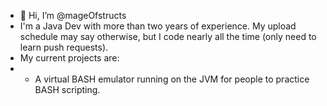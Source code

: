 - 👋 Hi, I’m @mageOfstructs
- I'm a Java Dev with more than two years of experience. My upload schedule may say otherwise, but I code nearly all the time (only need to learn push requests).
- My current projects are: 
-   - A virtual BASH emulator running on the JVM for people to practice BASH scripting.

<!---
mageOfstructs/mageOfstructs is a ✨ special ✨ repository because its `README.md` (this file) appears on your GitHub profile.
You can click the Preview link to take a look at your changes.
--->
